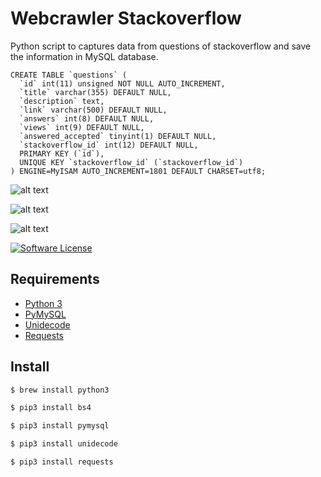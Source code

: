 # Webcrawler Stackoverflow
Python script to captures data from questions of stackoverflow and save the information in MySQL database. 

```mysql
CREATE TABLE `questions` (
  `id` int(11) unsigned NOT NULL AUTO_INCREMENT,
  `title` varchar(355) DEFAULT NULL,
  `description` text,
  `link` varchar(500) DEFAULT NULL,
  `answers` int(8) DEFAULT NULL,
  `views` int(9) DEFAULT NULL,
  `answered_accepted` tinyint(1) DEFAULT NULL,
  `stackoverflow_id` int(12) DEFAULT NULL,
  PRIMARY KEY (`id`),
  UNIQUE KEY `stackoverflow_id` (`stackoverflow_id`)
) ENGINE=MyISAM AUTO_INCREMENT=1801 DEFAULT CHARSET=utf8;
```

![alt text](https://raw.githubusercontent.com/cristianodpp/webcrawler-stackoverflow/master/234234242.png)

![alt text](https://raw.githubusercontent.com/cristianodpp/webcrawler-stackoverflow/master/918238372.png)

![alt text](https://github.com/cristianodpp/webcrawler-stackoverflow/blob/master/database_example.png)

[![Software License](https://img.shields.io/badge/license-MIT-brightgreen.svg?style=flat-square)](LICENSE.md)

## Requirements
- [Python 3](https://www.python.org/downloads/)
- [PyMySQL](https://pypi.org/project/PyMySQL/)
- [Unidecode](https://pypi.org/project/Unidecode/)
- [Requests](https://pypi.org/project/requests/)

## Install
```sh
$ brew install python3
```
```sh
$ pip3 install bs4
```
```sh
$ pip3 install pymysql
```
```sh
$ pip3 install unidecode
```
```sh
$ pip3 install requests
```

